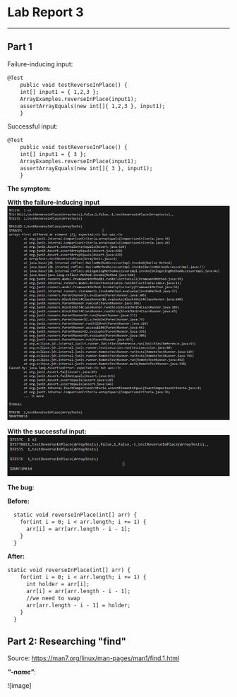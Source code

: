 # Lab Report 3
---

Part 1
---

Failure-inducing input:
``` 
@Test 
	public void testReverseInPlace() {
    int[] input1 = { 1,2,3 };
    ArrayExamples.reverseInPlace(input1);
    assertArrayEquals(new int[]{ 1,2,3 }, input1);
	}
```

Successful input:
```
@Test 
	public void testReverseInPlace() {
    int[] input1 = { 3 };
    ArrayExamples.reverseInPlace(input1);
    assertArrayEquals(new int[]{ 3 }, input1);
	}
```
__The symptom:__  

__With the failure-inducing input__
![image](Failed_JUnit.jpg)

__With the successful input:__  
![image](Successful_JUnitTest.jpg)

__The bug:__  

__Before:__  
```
  static void reverseInPlace(int[] arr) {
    for(int i = 0; i < arr.length; i += 1) {
      arr[i] = arr[arr.length - i - 1];
    }
  }
```

__After:__  
```
static void reverseInPlace(int[] arr) {
    for(int i = 0; i < arr.length; i += 1) {
      int holder = arr[i];
      arr[i] = arr[arr.length - i - 1];
      //we need to swap 
      arr[arr.length - i - 1] = holder;
    }
  }
```

Part 2: Researching "find"
---

Source: https://man7.org/linux/man-pages/man1/find.1.html   

___"-name"___:   

![image]




